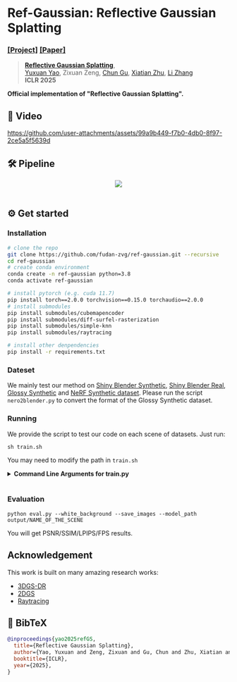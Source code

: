 # Ref-Gaussian: Reflective Gaussian Splatting
### [[Project]](https://fudan-zvg.github.io/ref-gaussian) [[Paper]](https://arxiv.org/abs/2412.19282)

> [**Reflective Gaussian Splatting**](https://arxiv.org/abs/2412.19282),            
> [Yuxuan Yao](https://yaoyuxuanyyds.github.io/), Zixuan Zeng, [Chun Gu](https://sulvxiangxin.github.io/), [Xiatian Zhu](https://surrey-uplab.github.io/), [Li Zhang](https://lzrobots.github.io)  
> **ICLR 2025**

**Official implementation of "Reflective Gaussian Splatting".** 

## 🎥 Video

https://github.com/user-attachments/assets/99a9b449-f7b0-4db0-8f97-2ce5a5f5639d


## 🛠️ Pipeline
<div align="center">
  <img src="assets/pipeline.png"/>
</div><br/>



## ⚙️ Get started
### Installation
```bash
# clone the repo
git clone https://github.com/fudan-zvg/ref-gaussian.git --recursive
cd ref-gaussian
# create conda environment
conda create -n ref-gaussian python=3.8
conda activate ref-gaussian

# install pytorch (e.g. cuda 11.7)
pip install torch==2.0.0 torchvision==0.15.0 torchaudio==2.0.0
# install submodules
pip install submodules/cubemapencoder
pip install submodules/diff-surfel-rasterization
pip install submodules/simple-knn
pip install submodules/raytracing

# install other denpendencies
pip install -r requirements.txt
```


### Dateset
We mainly test our method on [Shiny Blender Synthetic](https://storage.googleapis.com/gresearch/refraw360/ref.zip), [Shiny Blender Real](https://storage.googleapis.com/gresearch/refraw360/ref_real.zip), [Glossy Synthetic](https://liuyuan-pal.github.io/NeRO/) and [NeRF Synthetic dataset](https://drive.google.com/drive/folders/128yBriW1IG_3NJ5Rp7APSTZsJqdJdfc1). Please run the script `nero2blender.py` to convert the format of the Glossy Synthetic dataset.


###  Running
We provide the script to test our code on each scene of datasets. Just run:
```
sh train.sh
```
You may need to modify the path in `train.sh`

<details>
<summary><span style="font-weight: bold;">Command Line Arguments for train.py</span></summary>

  #### --iteration
  The number of total iteration for training.

  #### --lambda_normal_smooth 
  The strength of normal smooth loss.
  
</details>
<br>

### Evaluation
```
python eval.py --white_background --save_images --model_path output/NAME_OF_THE_SCENE
```
You will get PSNR/SSIM/LPIPS/FPS results.



## Acknowledgement

This work is built on many amazing research works:

- [3DGS-DR](https://github.com/gapszju/3DGS-DR)
- [2DGS](https://github.com/hbb1/2d-gaussian-splatting)
- [Raytracing](https://github.com/ashawkey/raytracing)



## 📜 BibTeX
```bibtex
@inproceedings{yao2025refGS,
  title={Reflective Gaussian Splatting},
  author={Yao, Yuxuan and Zeng, Zixuan and Gu, Chun and Zhu, Xiatian and Zhang, Li},
  booktitle={ICLR},
  year={2025},
}
```
